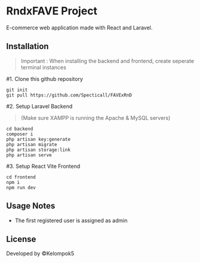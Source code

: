 
# RndxFAVE Project

E-commerce web application made with React and Laravel.

## Installation

> Important : When installing the backend and frontend, create seperate terminal instances

#1.  Clone this github repository
```
git init
git pull https://github.com/Specticall/FAVExRnD
```

#2. Setup Laravel Backend 
> (Make sure XAMPP is running the Apache & MySQL servers)
```
cd backend
composer i
php artisan key:generate
php artisan migrate
php artisan storage:link
php artisan serve
```

#3. Setup React Vite Frontend
```
cd frontend
npm i
npm run dev
```

## Usage Notes

* The first registered user is assigned as admin

## License

Developed by ©Kelompok5
